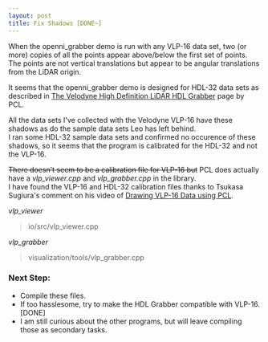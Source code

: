 ```yaml
---
layout: post
title: Fix Shadows [DONE~]
---
```


When the openni_grabber demo is run with any VLP-16 data set, two (or more) copies of all the points appear above/below the first set of points. The points are not vertical translations but appear to be angular translations from the LiDAR origin.

It seems that the openni\_grabber demo is designed for HDL-32 data sets as described in [The Velodyne High Definition LiDAR HDL Grabber](http://pointclouds.org/documentation/tutorials/hdl_grabber.php#hdl-grabber "PCL: HDL Grabber") page by PCL.

All the data sets I've collected with the Velodyne VLP-16 have these shadows as do the sample data sets Leo has left behind. <br>
I ran some HDL-32 sample data sets and confirmed no occurence of these shadows, so it seems that the program is calibrated for the HDL-32 and not the VLP-16.

<del>There doesn't seem to be a calibration file for VLP-16 but</del> PCL does actually have a *vlp_viewer.cpp* and *vlp_grabber.cpp* in the library. <br>
I have found the VLP-16 and HDL-32 calibration files thanks to Tsukasa Sugiura's comment on his video of [Drawing VLP-16 Data using PCL](https://www.youtube.com/watch?v=7BUFxkyH1r0 "YouTube Video").

*vlp_viewer*

> io/src/vlp_viewer.cpp

*vlp_grabber*

> visualization/tools/vlp_grabber.cpp

### Next Step: 
  * Compile these files. 
  * If too hasslesome, try to make the HDL Grabber compatible with VLP-16. [DONE]
  * I am still curious about the other programs, but will leave compiling those as secondary tasks.
